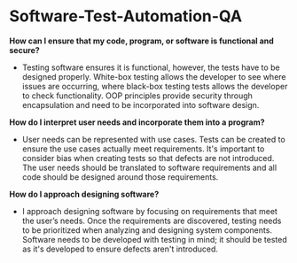 # Software-Test-Automation-QA

**How can I ensure that my code, program, or software is functional and secure?**
  * Testing software ensures it is functional, however, the tests have to be designed properly. White-box testing allows the developer to see where issues are occurring, where black-box testing tests allows the developer to check functionality. OOP principles provide security through encapsulation and need to be incorporated into software design.
  
**How do I interpret user needs and incorporate them into a program?**
  * User needs can be represented with use cases. Tests can be created to ensure the use cases actually meet requirements. It's important to consider bias when creating tests so that defects are not introduced. The user needs should be translated to software requirements and all code should be designed around those requirements.

**How do I approach designing software?**
  * I approach designing software by focusing on requirements that meet the user’s needs. Once the requirements are discovered, testing needs to be prioritized when analyzing and designing system components. Software needs to be developed with testing in mind; it should be tested as it's developed to ensure defects aren't introduced.
